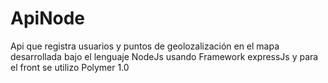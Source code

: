# ApiNode
Api que registra usuarios y puntos de geolozalización en el mapa desarrollada bajo el lenguaje NodeJs usando Framework expressJs y para el front se utilizo Polymer 1.0
